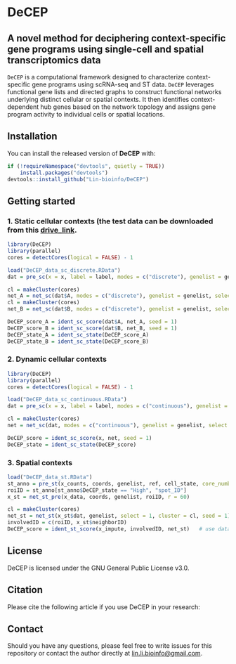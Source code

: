 # DeCEP

## A novel method for deciphering context-specific gene programs using single-cell and spatial transcriptomics data

`DeCEP` is a computational framework designed to characterize context-specific gene programs using scRNA-seq and ST data. `DeCEP` leverages functional gene lists and directed graphs to construct functional networks underlying distinct cellular or spatial contexts. It then identifies context-dependent hub genes based on the network topology and assigns gene program activity to individual cells or spatial locations.

## Installation
You can install the released version of **DeCEP** with:

```r
if (!requireNamespace("devtools", quietly = TRUE))
    install.packages("devtools")
devtools::install_github("Lin-bioinfo/DeCEP")
```

## Getting started
### 1. Static cellular contexts (the test data can be downloaded from this [drive_link](https://drive.google.com/drive/folders/1UzkEEtqDauwOAJrU7JQe-rYR3V20DyDp?usp=drive_link).

```r
library(DeCEP)
library(parallel)
cores = detectCores(logical = FALSE) - 1

load("DeCEP_data_sc_discrete.RData")
dat = pre_sc(x = x, label = label, modes = c("discrete"), genelist = genelist, transition_point = NULL)

cl = makeCluster(cores)
net_A = net_sc(dat$A, modes = c("discrete"), genelist = genelist, select = 1, cluster = cl, seed = 1)
cl = makeCluster(cores)
net_B = net_sc(dat$B, modes = c("discrete"), genelist = genelist, select = 1, cluster = cl, seed = 1)

DeCEP_score_A = ident_sc_score(dat$A, net_A, seed = 1)
DeCEP_score_B = ident_sc_score(dat$B, net_B, seed = 1)
DeCEP_state_A = ident_sc_state(DeCEP_score_A)
DeCEP_state_B = ident_sc_state(DeCEP_score_B)
```

### 2. Dynamic cellular contexts
```r
library(DeCEP)
library(parallel)
cores = detectCores(logical = FALSE) - 1

load("DeCEP_data_sc_continuous.RData")
dat = pre_sc(x = x, label = label, modes = c("continuous"), genelist = genelist, transition_point = 20)

cl = makeCluster(cores)
net = net_sc(dat, modes = c("continuous"), genelist = genelist, select = 1, cluster = cl, seed = 1)

DeCEP_score = ident_sc_score(x, net, seed = 1)
DeCEP_state = ident_sc_state(DeCEP_score)
```

### 3. Spatial contexts
```r
load("DeCEP_data_st.RData")
st_anno = pre_st(x_counts, coords, genelist, ref, cell_state, core_number = 2)
roiID = st_anno[st_anno$DeCEP_state == "High", "spot_ID"]
x_st = net_st_pre(x_data, coords, genelist, roiID, r = 60)

cl = makeCluster(cores)
net_st = net_st(x_st$dat, genelist, select = 1, cluster = cl, seed = 1)
involvedID = c(roiID, x_st$neighborID)
DeCEP_score = ident_st_score(x_impute, involvedID, net_st)   # use data after imputation
```


## License
DeCEP is licensed under the GNU General Public License v3.0.

## Citation
Please cite the following article if you use DeCEP in your research: 

## Contact
Should you have any questions, please feel free to write issues for this repository or contact the author directly at [lin.li.bioinfo@gmail.com](lin.li.bioinfo@gmail.com).
